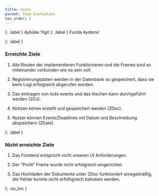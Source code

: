 ```yaml
---
title: Goals
parent: Team Evaluation
nav_order: 1
---
```

{: .label }
Aybüke Yigit 
{: .label }
Funda Aydemir 


{: .label }
### Erreichte Ziele
1. Alle Routen der implementieren Funktionieren und die Frames sind so miteinander verbunden wie es sein soll.

2. Registrierungsdaten werden in der Datenbank so gespeichert, dass sie beim Logi erfolgreich abgerufen werden.

3. Das eintragen von todo events und das löschen kann durchgeführt werden (2Do).   

4. Notizen könen erstellt und gespeichert werden (2Doc).

5. Nutzer können Events/Deadlines mit Datum und Beschreibung abspeichern (2Date).

{: .label }
### Nicht erreichte Ziele

1. Das Frontend entspricht nicht unseren UI Anforderungen.

2. Der "Profil" Frame wurde nicht erfolgreich eingerichtet. 

3. Das Hochladen der Dokumente unter 2Doc funktioniert unregelmäßig, der Fehler konnte nicht erfolhgreich behoben werden. 

{: .no_toc }

</details>
